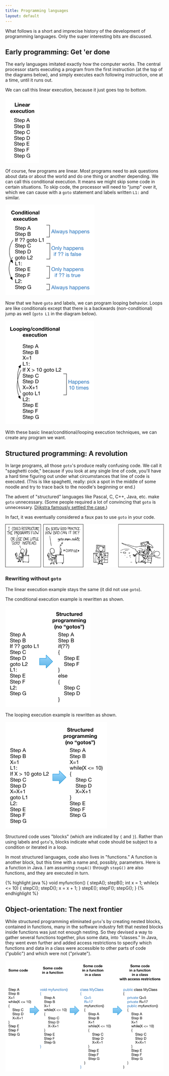 ```yaml
---
title: Programming languages
layout: default
---
```


What follows is a short and imprecise history of the development of programming languages. Only the super interesting bits are discussed.

## Early programming: Get 'er done

The early languages imitated exactly how the computer works. The central processor starts executing a program from the first instruction (at the top of the diagrams below), and simply executes each following instruction, one at a time, until it runs out.

We can call this linear execution, because it just goes top to bottom.

![Linear execution](/images/execution-styles-linear.png)

Of course, few programs are linear. Most programs need to ask questions about data or about the world and do one thing or another depending. We can call this conditional execution. It means we might skip some code in certain situations. To skip code, the processor will need to "jump" over it, which we can cause with a `goto` statement and labels written `L1:` and similar.

![Conditional execution](/images/execution-styles-conditional.png)

Now that we have `goto` and labels, we can program looping behavior. Loops are like conditionals except that there is a backwards (non-conditional) jump as well (`goto L1` in the diagram below).

![Looping execution](/images/execution-styles-looping.png)

With these basic linear/conditional/looping execution techniques, we can create any program we want.

## Structured programming: A revolution

In large programs, all those `goto`'s produce really confusing code. We call it "spaghetti code," because if you look at any single line of code, you'll have a hard time figuring out under what circumstances that line of code is executed. (This is like spaghetti, really: pick a spot in the middle of some noodle and try to trace back to the noodle's beginning or end.)

The advent of "structured" languages like Pascal, C, C++, Java, etc. make `goto` unnecessary. (Some people required a lot of convincing that `goto` is unnecessary. [Dijkstra famously settled the case.](http://www.u.arizona.edu/~rubinson/copyright_violations/Go_To_Considered_Harmful.html))

In fact, it was eventually considered a faux pas to use `goto` in your code.

<div style="text-align: center"><a href="http://xkcd.com/292/"><img src="/images/xkcd-goto.png" alt="xkcd: goto"/></a></div>

### Rewriting without `goto`

The linear execution example stays the same (it did not use `goto`).

The conditional execution example is rewritten as shown.

![Structured conditional execution](/images/execution-styles-structured-conditional.png)

The looping execution example is rewritten as shown.

![Structured looping execution](/images/execution-styles-structured-looping.png)

Structured code uses "blocks" (which are indicated by `{` and `}`). Rather than using labels and `goto`'s, blocks indicate what code should be subject to a condition or iterated in a loop.

In most structured languages, code also lives in "functions." A function is another block, but this time with a name and, possibly, parameters. Here is a function in Java. I am assuming `stepA()` through `stepG()` are also functions, and they are executed in turn.

{% highlight java %}
void myfunction()
{
    stepA();
    stepB();
    int x = 1;
    while(x <= 10)
    {
        stepC();
        stepD();
        x = x + 1;
    }
    stepE();
    stepF();
    stepG();
}
{% endhighlight %}

## Object-orientation: The next frontier

While structured programming eliminated `goto`'s by creating nested blocks, contained in functions, many in the software industry felt that nested blocks inside functions was just not enough nesting. So they devised a way to gather several functions together, plus some data, into "classes." In Java, they went even further and added access restrictions to specify which functions and data in a class were accessible to other parts of code ("public") and which were not ("private").

![Functions and classes](/images/functions-classes.png)